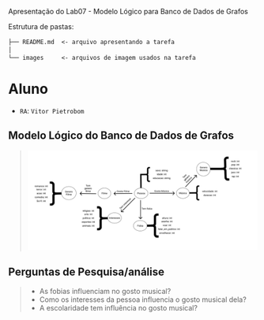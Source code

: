 Apresentação do Lab07 - Modelo Lógico para Banco de Dados de Grafos

Estrutura de pastas:

~~~
├── README.md  <- arquivo apresentando a tarefa
│
└── images     <- arquivos de imagem usados na tarefa
~~~

# Aluno
* `RA`: `Vitor Pietrobom`

## Modelo Lógico do Banco de Dados de Grafos
> ![Diagrama de Orquestração](images/modelo-logico-grafos.png)

## Perguntas de Pesquisa/análise

> * As fobias influenciam no gosto musical?
> * Como os interesses da pessoa influencia o gosto musical dela?
> * A escolaridade tem influência no gosto musical?
